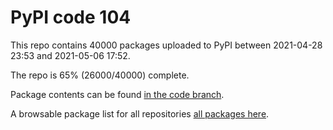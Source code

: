 # PyPI code 104

This repo contains 40000 packages uploaded to PyPI between 
2021-04-28 23:53 and 2021-05-06 17:52.

The repo is 65% (26000/40000) complete.

Package contents can be found [in the code branch](https://github.com/pypi-data/pypi-mirror-104/tree/code/packages).

A browsable package list for all repositories [all packages here](https://pypi-data.github.io/website/repositories/pypi-mirror-104).



